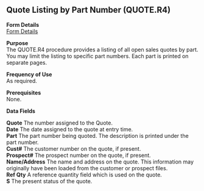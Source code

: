 ##  Quote Listing by Part Number (QUOTE.R4)

<PageHeader />

**Form Details**  
[ Form Details ](QUOTE-R4-1/README.md)   

**Purpose**  
The QUOTE.R4 procedure provides a listing of all open sales quotes by part.
You may limit the listing to specific part numbers. Each part is printed on
separate pages.

**Frequency of Use**  
As required.

**Prerequisites**  
None.

**Data Fields**

**Quote** The number assigned to the Quote.  
**Date** The date assigned to the quote at entry time.  
**Part** The part number being quoted. The description is printed under the
part number.  
**Cust#** The customer number on the quote, if present.  
**Prospect#** The prospect number on the quote, if present.  
**Name/Address** The name and address on the quote. This information may
originally have been loaded from the customer or prospect files.  
**Ref Qty** A reference quantity field which is used on the quote.  
**S** The present status of the quote.  
  
<badge text= "Version 8.10.57" vertical="middle" />

<PageFooter />